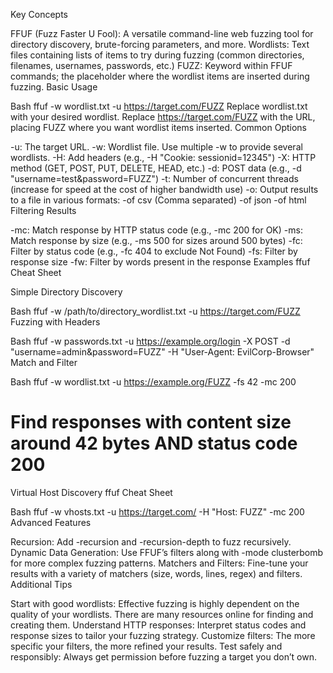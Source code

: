 Key Concepts

FFUF (Fuzz Faster U Fool): A versatile command-line web fuzzing tool for directory discovery, brute-forcing parameters, and more.
Wordlists: Text files containing lists of items to try during fuzzing (common directories, filenames, usernames, passwords, etc.)
FUZZ: Keyword within FFUF commands; the placeholder where the wordlist items are inserted during fuzzing.
Basic Usage

Bash
ffuf -w wordlist.txt -u https://target.com/FUZZ 
Replace wordlist.txt with your desired wordlist.
Replace https://target.com/FUZZ with the URL, placing FUZZ where you want wordlist items inserted.
Common Options

-u: The target URL.
-w: Wordlist file. Use multiple -w to provide several wordlists.
-H: Add headers (e.g., -H "Cookie: sessionid=12345")
-X: HTTP method (GET, POST, PUT, DELETE, HEAD, etc.)
-d: POST data (e.g., -d "username=test&password=FUZZ")
-t: Number of concurrent threads (increase for speed at the cost of higher bandwidth use)
-o: Output results to a file in various formats:
-of csv (Comma separated)
-of json
-of html
Filtering Results

-mc: Match response by HTTP status code (e.g., -mc 200 for OK)
-ms: Match response by size (e.g., -ms 500 for sizes around 500 bytes)
-fc: Filter by status code (e.g., -fc 404 to exclude Not Found)
-fs: Filter by response size
-fw: Filter by words present in the response
Examples ffuf Cheat Sheet

Simple Directory Discovery

Bash
ffuf -w /path/to/directory_wordlist.txt  -u https://target.com/FUZZ
Fuzzing with Headers

Bash
ffuf -w passwords.txt -u https://example.org/login -X POST -d "username=admin&password=FUZZ" -H "User-Agent: EvilCorp-Browser" 
Match and Filter

Bash
ffuf -w wordlist.txt -u https://example.org/FUZZ -fs 42 -mc 200  
# Find responses with content size around 42 bytes AND status code 200
Virtual Host Discovery ffuf Cheat Sheet

Bash
ffuf -w vhosts.txt -u https://target.com/ -H "Host: FUZZ" -mc 200 
Advanced Features

Recursion: Add -recursion and -recursion-depth to fuzz recursively.
Dynamic Data Generation: Use FFUF’s filters along with -mode clusterbomb for more complex fuzzing patterns.
Matchers and Filters: Fine-tune your results with a variety of matchers (size, words, lines, regex) and filters.
Additional Tips

Start with good wordlists: Effective fuzzing is highly dependent on the quality of your wordlists. There are many resources online for finding and creating them.
Understand HTTP responses: Interpret status codes and response sizes to tailor your fuzzing strategy.
Customize filters: The more specific your filters, the more refined your results.
Test safely and responsibly: Always get permission before fuzzing a target you don’t own.
